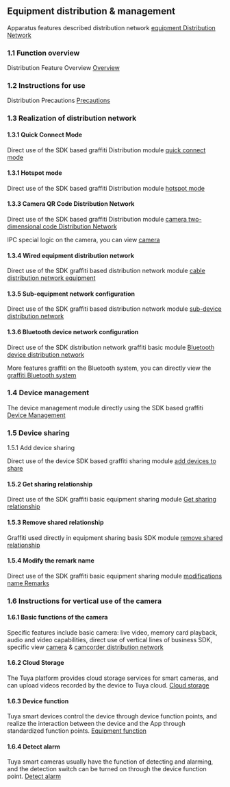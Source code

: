 ## Equipment distribution & management

Apparatus features described distribution network [equipment Distribution Network](<https://tuyainc.github.io/tuyasmart_home_android_sdk_doc/en/resource/Activator_device.html#functional-overview>)

### 1.1 Function overview

Distribution Feature Overview [Overview](<https://tuyainc.github.io/tuyasmart_home_android_sdk_doc/en/resource/Activator_device.html#functional-overview>)

### 1.2 Instructions for use

Distribution Precautions [Precautions](<https://tuyainc.github.io/tuyasmart_home_android_sdk_doc/en/resource/Activator_device.html#instructions>)

### 1.3 Realization of distribution network

#### 1.3.1 Quick Connect Mode

Direct use of the SDK based graffiti Distribution module [quick connect mode](<https://tuyainc.github.io/tuyasmart_home_android_sdk_doc/en/resource/Activator_device.html#quick-connection-mode>)

#### 1.3.1 Hotspot mode

Direct use of the SDK based graffiti Distribution module [hotspot mode](<https://tuyainc.github.io/tuyasmart_home_android_sdk_doc/en/resource/Activator_device.html#hotspot-mode>)

#### 1.3.3 Camera QR Code Distribution Network

Direct use of the SDK based graffiti Distribution module [camera two-dimensional code Distribution Network](<https://tuyainc.github.io/tuyasmart_home_android_sdk_doc/en/resource/Activator_device.html#camera-scan-code-network-configuration>)

IPC special logic on the camera, you can view [camera](<https://tuyainc.github.io/tuyasmart_home_android_sdk_doc/en/resource/ipc/>)

#### 1.3.4 Wired equipment distribution network

Direct use of the SDK graffiti based distribution network module [cable distribution network equipment](<https://tuyainc.github.io/tuyasmart_home_android_sdk_doc/en/resource/Activator_device.html#wired-network-configuration>)

#### 1.3.5 Sub-equipment network configuration

Direct use of the SDK graffiti based distribution network module [sub-device distribution network](<https://tuyainc.github.io/tuyasmart_home_android_sdk_doc/en/resource/Activator_device.html#sub-device-configuration>)

#### 1.3.6 Bluetooth device network configuration

Direct use of the SDK distribution network graffiti basic module [Bluetooth device distribution network](<https://tuyainc.github.io/tuyasmart_home_android_sdk_doc/en/resource/Activator_device.html#bluetooth-configuration>)

More features graffiti on the Bluetooth system, you can directly view the [graffiti Bluetooth system](<https://tuyainc.github.io/tuyasmart_home_android_sdk_doc/en/resource/BLE.html>)

### 1.4 Device management

The device management module directly using the SDK based graffiti [Device Management](<https://tuyainc.github.io/tuyasmart_home_android_sdk_doc/en/resource/Device.html#device-management>)

### 1.5 Device sharing

1.5.1 Add device sharing

Direct use of the device SDK based graffiti sharing module [add devices to share](<https://tuyainc.github.io/tuyasmart_home_android_sdk_doc/en/resource/Shared.html#add-device-share>)

#### 1.5.2 Get sharing relationship

Direct use of the SDK graffiti basic equipment sharing module [Get sharing relationship](<https://tuyainc.github.io/tuyasmart_home_android_sdk_doc/en/resource/Shared.html#getting-shared-relationships>)

#### 1.5.3 Remove shared relationship

Graffiti used directly in equipment sharing basis SDK module [remove shared relationship](<https://tuyainc.github.io/tuyasmart_home_android_sdk_doc/en/resource/Shared.html#remove-sharing>)

#### 1.5.4 Modify the remark name

Direct use of the SDK graffiti basic equipment sharing module [modifications name Remarks](<https://tuyainc.github.io/tuyasmart_home_android_sdk_doc/en/resource/Shared.html#modify-note-name>)

### 1.6 Instructions for vertical use of the camera

#### 1.6.1 Basic functions of the camera

Specific features include basic camera: live video, memory card playback, audio and video capabilities, direct use of vertical lines of business SDK, specific view [camera](<https://tuyainc.github.io/tuyasmart_home_android_sdk_doc/en/resource/ipc/home_device.html#Camera%20device>) & [camcorder distribution network](<https://tuyainc.github.io/tuyasmart_home_android_sdk_doc/en/resource/ipc/wifi_config.html>)

#### 1.6.2 Cloud Storage

The Tuya platform provides cloud storage services for smart cameras, and can upload videos recorded by the device to Tuya cloud. [Cloud storage](<https://tuyainc.github.io/tuyasmart_home_android_sdk_doc/en/resource/ipc/cloud_video.html#Cloud%20video>)

#### 1.6.3 Device function

Tuya smart devices control the device through device function points, and realize the interaction between the device and the App through standardized function points. [Equipment function](<https://tuyainc.github.io/tuyasmart_home_android_sdk_doc/zh-hans/resource/ipc/camera_device_points.html#%E8%AE%BE%E5%A4%87%E5%8A%9F%E8%83%BD%E7%82%B9>)

#### 1.6.4 Detect alarm

Tuya smart cameras usually have the function of detecting and alarming, and the detection switch can be turned on through the device function point. [Detect alarm](<https://tuyainc.github.io/tuyasmart_home_android_sdk_doc/zh-hans/resource/ipc/message_center_list.html#%E4%BE%A6%E6%B5%8B%E6%8A%A5%E8%AD%A6>)

